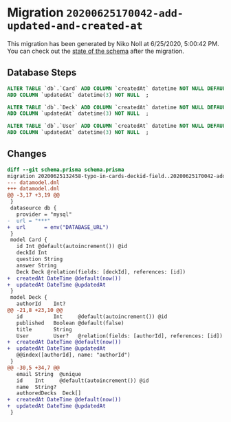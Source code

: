 # Migration `20200625170042-add-updated-and-created-at`

This migration has been generated by Niko Noll at 6/25/2020, 5:00:42 PM.
You can check out the [state of the schema](./schema.prisma) after the migration.

## Database Steps

```sql
ALTER TABLE `db`.`Card` ADD COLUMN `createdAt` datetime NOT NULL DEFAULT CURRENT_TIMESTAMP ,
ADD COLUMN `updatedAt` datetime(3) NOT NULL  ;

ALTER TABLE `db`.`Deck` ADD COLUMN `createdAt` datetime NOT NULL DEFAULT CURRENT_TIMESTAMP ,
ADD COLUMN `updatedAt` datetime(3) NOT NULL  ;

ALTER TABLE `db`.`User` ADD COLUMN `createdAt` datetime NOT NULL DEFAULT CURRENT_TIMESTAMP ,
ADD COLUMN `updatedAt` datetime(3) NOT NULL  ;
```

## Changes

```diff
diff --git schema.prisma schema.prisma
migration 20200625132458-typo-in-cards-deckid-field..20200625170042-add-updated-and-created-at
--- datamodel.dml
+++ datamodel.dml
@@ -3,17 +3,19 @@
 }
 datasource db {
   provider = "mysql"
-  url = "***"
+  url      = env("DATABASE_URL")
 }
 model Card {
   id Int @default(autoincrement()) @id
   deckId Int
   question String
   answer String
   Deck Deck @relation(fields: [deckId], references: [id])
+  createdAt DateTime @default(now())
+  updatedAt DateTime @updatedAt
 }
 model Deck {
   authorId    Int?
@@ -21,8 +23,10 @@
   id          Int     @default(autoincrement()) @id
   published   Boolean @default(false)
   title       String
   User        User?   @relation(fields: [authorId], references: [id])
+  createdAt DateTime @default(now())
+  updatedAt DateTime @updatedAt
   @@index([authorId], name: "authorId")
 }
@@ -30,5 +34,7 @@
   email String  @unique
   id    Int     @default(autoincrement()) @id
   name  String?
   authoredDecks  Deck[]
+  createdAt DateTime @default(now())
+  updatedAt DateTime @updatedAt
 }
```


